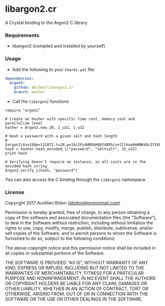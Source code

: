 # libargon2.cr
A Crystal binding to the Argon2 C library

### Requirements

- libargon2 (compiled and installed by yourself)

### Usage

* Add the following to your `shards.yml` file:

```yaml
dependencies:
  argon2:
    github: abidon/libargon2.cr
    branch: master
```

* Call the `libargon2` functions

```crystal
require "argon2"

# Create an hasher with specific time cost, memory cost and parallelism level
hasher = Argon2.new 20, 2_u32, 1_u32

# Hash a password with a given salt and hash length
# $argon2i$v=19$m=131072,t=20,p=1$c2FsdHNhbHQ$Y48PG/x+21lkne8mNNKddcIY5X0kLr1CaYjo0toGU6k
hash = hasher.hash_encoded_i("password", "saltsalt", 32_u32)
print hash

# Verifying doesn't require an instance, as all costs are in the encoded hash string
Argon2.verify_i(hash, "password")
```

You can also access the C binding through the `LibArgon2` namespace.

### License

Copyright 2017 Aurélien Bidon (abidon@protonmail.com)

Permission is hereby granted, free of charge, to any person obtaining a copy of this software and associated documentation files (the "Software"), to deal in the Software without restriction, including without limitation the rights to use, copy, modify, merge, publish, distribute, sublicense, and/or sell copies of the Software, and to permit persons to whom the Software is furnished to do so, subject to the following conditions:

The above copyright notice and this permission notice shall be included in all copies or substantial portions of the Software.

THE SOFTWARE IS PROVIDED "AS IS", WITHOUT WARRANTY OF ANY KIND, EXPRESS OR IMPLIED, INCLUDING BUT NOT LIMITED TO THE WARRANTIES OF MERCHANTABILITY, FITNESS FOR A PARTICULAR PURPOSE AND NONINFRINGEMENT. IN NO EVENT SHALL THE AUTHORS OR COPYRIGHT HOLDERS BE LIABLE FOR ANY CLAIM, DAMAGES OR OTHER LIABILITY, WHETHER IN AN ACTION OF CONTRACT, TORT OR OTHERWISE, ARISING FROM, OUT OF OR IN CONNECTION WITH THE SOFTWARE OR THE USE OR OTHER DEALINGS IN THE SOFTWARE.
